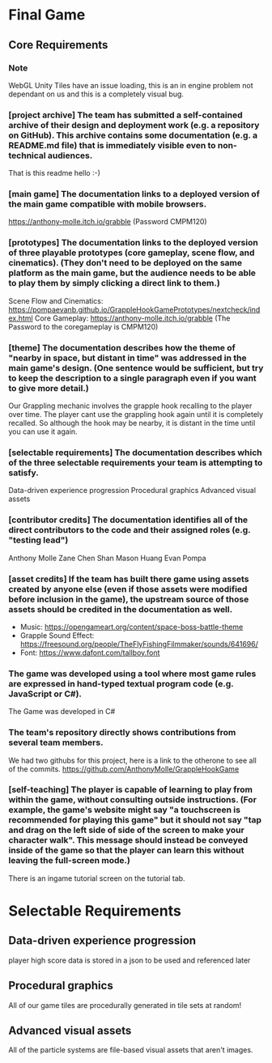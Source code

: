 # Final Game
## Core Requirements
### Note
WebGL Unity Tiles have an issue loading, this is an in engine problem not dependant on us and this is a completely visual bug.

### [project archive] The team has submitted a self-contained archive of their design and deployment work (e.g. a repository on GitHub). This archive contains some documentation (e.g. a README.md file) that is immediately visible even to non-technical audiences.
That is this readme hello :-)

### [main game] The documentation links to a deployed version of the main game compatible with mobile browsers.
https://anthony-molle.itch.io/grabble (Password CMPM120)

### [prototypes] The documentation links to the deployed version of three playable prototypes (core gameplay, scene flow, and cinematics). (They don't need to be deployed on the same platform as the main game, but the audience needs to be able to play them by simply clicking a direct link to them.)
Scene Flow and Cinematics: https://pompaevanb.github.io/GrappleHookGamePrototypes/nextcheck/index.html
Core Gameplay: https://anthony-molle.itch.io/grabble
(The Password to the coregameplay is CMPM120)


### [theme] The documentation describes how the theme of "nearby in space, but distant in time" was addressed in the main game's design. (One sentence would be sufficient, but try to keep the description to a single paragraph even if you want to give more detail.)
Our Grappling mechanic involves the grapple hook recalling to the player over time. The player cant use the grappling hook again until it is completely recalled. So although the hook may be nearby, it is distant in the time until you can use it again. 

### [selectable requirements] The documentation describes which of the three selectable requirements your team is attempting to satisfy.
Data-driven experience progression
Procedural graphics
Advanced visual assets

### [contributor credits] The documentation identifies all of the direct contributors to the code and their assigned roles (e.g. "testing lead")
Anthony Molle
Zane Chen Shan
Mason Huang
Evan Pompa

### [asset credits] If the team has built there game using assets created by anyone else (even if those assets were modified before inclusion in the game), the upstream source of those assets should be credited in the documentation as well.
- Music: https://opengameart.org/content/space-boss-battle-theme
- Grapple Sound Effect: https://freesound.org/people/TheFlyFishingFilmmaker/sounds/641696/
- Font: https://www.dafont.com/tallboy.font


### The game was developed using a tool where most game rules are expressed in hand-typed textual program code (e.g. JavaScript or C#).
The Game was developed in C#

### The team's repository directly shows contributions from several team members.
We had two githubs for this project, here is a link to the otherone to see all of the commits. https://github.com/AnthonyMolle/GrappleHookGame

### [self-teaching] The player is capable of learning to play from within the game, without consulting outside instructions. (For example, the game's website might say "a touchscreen is recommended for playing this game" but it should not say "tap and drag on the left side of side of the screen to make your character walk". This message should instead be conveyed inside of the game so that the player can learn this without leaving the full-screen mode.)
There is an ingame tutorial screen on the tutorial tab.

# Selectable Requirements
## Data-driven experience progression
player high score data is stored in a json to be used and referenced later
## Procedural graphics
All of our game tiles are procedurally generated in tile sets at random!
## Advanced visual assets
All of the particle systems are file-based visual assets that aren't images.
